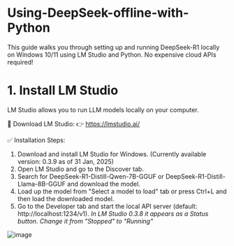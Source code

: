# Using-DeepSeek-offline-with-Python
This guide walks you through setting up and running DeepSeek-R1 locally on Windows 10/11 using LM Studio and Python. No expensive cloud APIs required!

# 1. Install LM Studio
LM Studio allows you to run LLM models locally on your computer.

🔗 Download LM Studio: 👉 https://lmstudio.ai/

✅ Installation Steps:

1. Download and install LM Studio for Windows. (Currently available version: 0.3.9 as of 31 Jan, 2025)
2. Open LM Studio and go to the Discover tab.
3. Search for DeepSeek-R1-Distill-Qwen-7B-GGUF or DeepSeek-R1-Distill-Llama-8B-GGUF and download the model. 
4. Load up the model from "Select a model to load" tab or press Ctrl+L and then load the downloaded model.
5. Go to the Developer tab and start the local API server (default: http://localhost:1234/v1).
<em>In LM Studio 0.3.8 it appears as a Status button. Change it from "Stopped" to "Running"</em>

![image](https://github.com/user-attachments/assets/451bdc42-63b0-436a-9b2e-f4c202f44df8)



